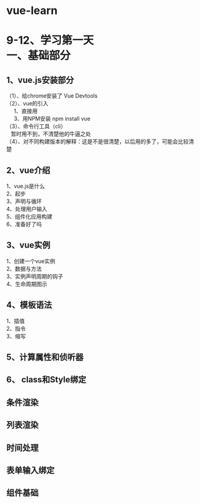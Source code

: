 # vue-learn
9-12、学习第一天<br>
一、基础部分
=======
1、vue.js安装部分
---------------
（1）、给chrome安装了 Vue Devtools<br>
（2）、vue的引入<br>
       &nbsp;&nbsp;&nbsp;&nbsp; 1、直接用 <script> 引入，有开发版本和生产版本，新手用开发版本<br>
       &nbsp;&nbsp;&nbsp;&nbsp; 2、用cdn引入，具体命令 <script src="https://cdn.jsdelivr.net/npm/vue@2.5.17/dist/vue.js"></script><br>
       &nbsp;&nbsp;&nbsp;&nbsp; 3、用NPM安装 npm install vue<br>
（3）、命令行工具（cli）<br>
       &nbsp;&nbsp;  暂时用不到，不清楚他的牛逼之处<br>
（4）、对不同构建版本的解释：这是不是很清楚，以后用的多了，可能会比较清楚<br>
       
2、vue介绍
  ----------  

  1、vue.js是什么<br>
  2、起步<br>
  3、声明与循环<br>
  4、处理用户输入<br>
  5、组件化应用构建<br>
  6、准备好了吗<br>
  
3、vue实例
  -----------
  1、创建一个vue实例<br>
  2、数据与方法<br>
  3、实例声明周期的钩子<br>
  4、生命周期图示<br>
  
4、模板语法
  -------
  1、插值<br>
  2、指令<br>
  3、缩写<br>
  
5、计算属性和侦听器
  --------
6、 class和Style绑定
  --------
  条件渲染
  --------
  列表渲染
  --------
  时间处理
  --------
  表单输入绑定
  --------
  组件基础
  --------

      
